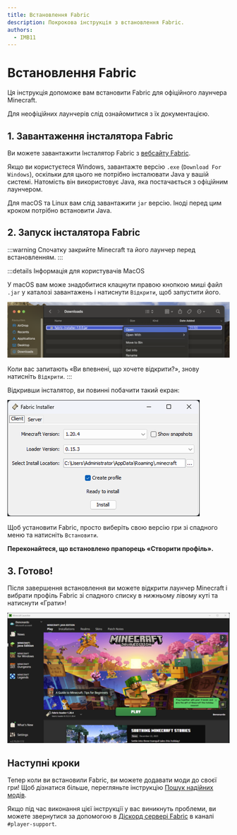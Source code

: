 ```yaml
---
title: Встановлення Fabric
description: Покрокова інструкція з встановлення Fabric.
authors:
  - IMB11
---
```


# Встановлення Fabric

Ця інструкція допоможе вам встановити Fabric для офіційного лаунчера Minecraft.

Для неофіційних лаунчерів слід ознайомитися з їх документацією.

## 1. Завантаження інсталятора Fabric

Ви можете завантажити Інсталятор Fabric з [вебсайту Fabric](https://fabricmc.net/use/).

Якщо ви користуєтеся Windows, завантажте версію `.exe` (`Download For Windows`), оскільки для цього не потрібно інсталювати Java у вашій системі. Натомість він використовує Java, яка постачається з офіційним лаунчером.

Для macOS та Linux вам слід завантажити `jar` версію. Іноді перед цим кроком потрібно встановити Java.

## 2. Запуск інсталятора Fabric

:::warning
Спочатку закрийте Minecraft та його лаунчер перед встановленням.
:::

:::details Інформація для користувачів MacOS

У macOS вам може знадобитися клацнути правою кнопкою миші файл `.jar` у каталозі завантажень і натиснути `Відкрити`, щоб запустити його.

![Інсталятор Fabric із виділеним пунктом «Встановити».](/assets/players/installing-fabric/macos-downloads.png)

Коли вас запитають «Ви впевнені, що хочете відкрити?», знову натисніть `Відкрити`.
:::

Відкривши інсталятор, ви повинні побачити такий екран:

![Інсталятор Fabric із виділеним пунктом «Встановити».](/assets/players/installing-fabric/installer-screen.png)

Щоб установити Fabric, просто виберіть свою версію гри зі спадного меню та натисніть `Встановити`.

**Переконайтеся, що встановлено прапорець «Створити профіль».**

## 3. Готово!

Після завершення встановлення ви можете відкрити лаунчер Minecraft і вибрати профіль Fabric зі спадного списку в нижньому лівому куті та натиснути «Грати»!

![Лаунчер Minecraft з вибраним профілем Fabric.](/assets/players/installing-fabric/launcher-screen.png)

## Наступні кроки

Тепер коли ви встановили Fabric, ви можете додавати моди до своєї гри! Щоб дізнатися більше, перегляньте інструкцію [Пошук надійних модів](./finding-mods.md).

Якщо під час виконання цієї інструкції у вас виникнуть проблеми, ви можете звернутися за допомогою в [Діскорд сервері Fabric](https://discord.gg/v6v4pMv) в каналі `#player-support`.

